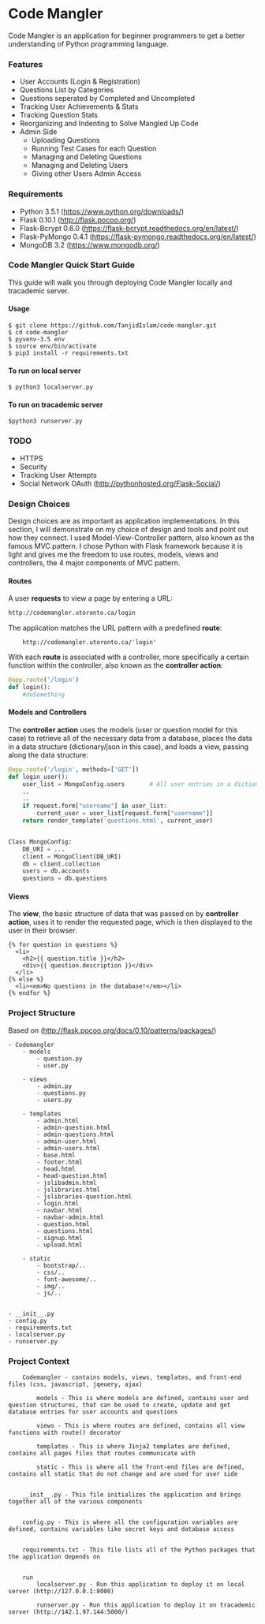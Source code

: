 # Code Mangler
Code Mangler is an application for beginner programmers to get a better understanding of Python programming language. 


### Features
- User Accounts (Login & Registration)
- Questions List by Categories
- Questions seperated by Completed and Uncompleted
- Tracking User Achievements & Stats
- Tracking Question Stats
- Reorganizing and Indenting to Solve Mangled Up Code
- Admin Side
    - Uploading Questions
    - Running Test Cases for each Question
    - Managing and Deleting Questions
    - Managing and Deleting Users
    - Giving other Users Admin Access


### Requirements
- Python 3.5.1 (https://www.python.org/downloads/)
- Flask 0.10.1 (http://flask.pocoo.org/)
- Flask-Bcrypt 0.6.0 (https://flask-bcrypt.readthedocs.org/en/latest/)
- Flask-PyMongo 0.4.1 (https://flask-pymongo.readthedocs.org/en/latest/)
- MongoDB 3.2 (https://www.mongodb.org/)


### Code Mangler Quick Start Guide

This guide will walk you through deploying Code Mangler locally and tracademic server.

#### Usage

```console
$ git clone https://github.com/TanjidIslam/code-mangler.git
$ cd code-mangler
$ pyvenv-3.5 env
$ source env/bin/activate
$ pip3 install -r requirements.txt
```

#### To run on local server
```console
$ python3 localserver.py
```

#### To run on tracademic server
```console
$python3 runserver.py
```

### TODO
- HTTPS
- Security
- Tracking User Attempts
- Social Network OAuth (http://pythonhosted.org/Flask-Social/)


### Design Choices
Design choices are as important as application implementations. In this section, I will demonstrate on my choice of design and tools and point out how they connect.
I used Model-View-Controller pattern, also known as the famous MVC pattern. I chose Python with Flask framework because it is light and gives me the freedom to use routes, models, views and controllers, the 4 major components of MVC pattern.

#### Routes
A user <b>requests</b> to view a page by entering a URL:
```HTML
http://codemangler.utoronto.ca/login
```

The application matches the URL pattern with a predefined <b>route</b>:
```
    http://codemangler.utoronto.ca/'login'
```

With each <b>route</b> is associated with a controller, more specifically a certain function within the controller, also known as the <b>controller action</b>:
```python
@app.route('/login')
def login():
    #doSomething
```

#### Models and Controllers
The <b>controller action</b> uses the models (user or question model for this case) to retrieve all of the necessary data from a database, places the data in a data structure (dictionary/json in this case), and loads a view, passing along the data structure:
```python
@app.route('/login', methods=['GET'])
def login_user():
    user_list = MongoConfig.users       # All user entries in a dictionary
    ..
    ..
    if request.form["username"] in user_list:
        current_user = user_list[request.form["username"]]
    return render_template('questions.html', current_user)


Class MongoConfig:
    DB_URI = ...
    client = MongoClient(DB_URI)
    db = client.collection
    users = db.accounts
    questions = db.questions
```

#### Views
The <b>view</b>, the basic structure of data that was passed on by <b>controller action</b>, uses it to render the requested page, which is then displayed to the user in their browser.
```jinja2
{% for question in questions %}
  <li>
    <h2>{{ question.title }}</h2>
    <div>{{ question.description }}</div>
  </li>
{% else %}
  <li><em>No questions in the database!</em></li>
{% endfor %}
```


### Project Structure
Based on (http://flask.pocoo.org/docs/0.10/patterns/packages/)

    - Codemangler
        - models
            - question.py
            - user.py
        
        - views
            - admin.py
            - questions.py
            - users.py
        
        - templates
            - admin.html
            - admin-question.html
            - admin-questions.html
            - admin-user.html
            - admin-users.html
            - base.html
            - footer.html
            - head.html
            - head-question.html
            - jslibadmin.html
            - jslibraries.html
            - jslibraries-question.html
            - login.html
            - navbar.html
            - navbar-admin.html
            - question.html
            - questions.html
            - signup.html
            - upload.html
       
        - static
            - bootstrap/..
            - css/..
            - font-awesome/..
            - img/..
            - js/..
    
    
    - __init__.py
    - config.py
    - requirements.txt
    - localserver.py
    - runserver.py



### Project Context
        Codemangler - contains models, views, templates, and front-end files (css, javascript, jqeuery, ajax)
    
            models - This is where models are defined, contains user and question structures, that can be used to create, update and get database entries for user accounts and questions
            
            views - This is where routes are defined, contains all view functions with route() decorator
            
            templates - This is where Jinja2 templates are defined, contains all pages files that routes communicate with
            
            static - This is where all the front-end files are defined, contains all static that do not change and are used for user side
            
            
        __init__.py - This file initializes the application and brings together all of the various components
        
        
        config.py - This is where all the configuration variables are defined, contains variables like secret keys and database access
        
        
        requirements.txt - This file lists all of the Python packages that the application depends on
        
        
        run
            localserver.py - Run this application to deploy it on local server (http://127.0.0.1:8000)
            
            runserver.py - Run this application to deploy it on tracademic server (http://142.1.97.144:5000/)
        
        
        
        
